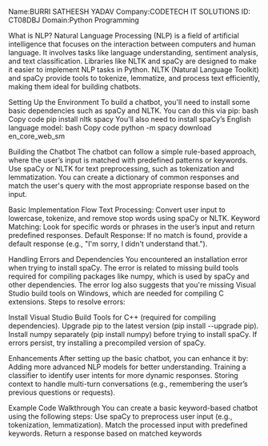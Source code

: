 Name:BURRI SATHEESH YADAV
 Company:CODETECH IT SOLUTIONS 
 ID: CT08DBJ
 Domain:Python Programming

What is NLP? Natural Language Processing (NLP) is a field of artificial intelligence that focuses on the interaction between computers and human language. It involves tasks like language understanding, sentiment analysis, and text classification.
Libraries like NLTK and spaCy are designed to make it easier to implement NLP tasks in Python. NLTK (Natural Language Toolkit) and spaCy provide tools to tokenize, lemmatize, and process text efficiently, making them ideal for building chatbots.

Setting Up the Environment To build a chatbot, you'll need to install some basic dependencies such as spaCy and NLTK. You can do this via pip: bash Copy code pip install nltk spacy You'll also need to install spaCy’s English language model: bash Copy code python -m spacy download en_core_web_sm

Building the Chatbot The chatbot can follow a simple rule-based approach, where the user’s input is matched with predefined patterns or keywords. Use spaCy or NLTK for text preprocessing, such as tokenization and lemmatization. You can create a dictionary of common responses and match the user's query with the most appropriate response based on the input.

Basic Implementation Flow Text Processing: Convert user input to lowercase, tokenize, and remove stop words using spaCy or NLTK. Keyword Matching: Look for specific words or phrases in the user’s input and return predefined responses. Default Response: If no match is found, provide a default response (e.g., "I'm sorry, I didn't understand that.").

Handling Errors and Dependencies You encountered an installation error when trying to install spaCy. The error is related to missing build tools required for compiling packages like numpy, which is used by spaCy and other dependencies. The error log also suggests that you're missing Visual Studio build tools on Windows, which are needed for compiling C extensions. Steps to resolve errors:

Install Visual Studio Build Tools for C++ (required for compiling dependencies). Upgrade pip to the latest version (pip install --upgrade pip). Install numpy separately (pip install numpy) before trying to install spaCy. If errors persist, try installing a precompiled version of spaCy.

Enhancements After setting up the basic chatbot, you can enhance it by: Adding more advanced NLP models for better understanding. Training a classifier to identify user intents for more dynamic responses. Storing context to handle multi-turn conversations (e.g., remembering the user’s previous questions or requests).

Example Code Walkthrough You can create a basic keyword-based chatbot using the following steps: Use spaCy to preprocess user input (e.g., tokenization, lemmatization). Match the processed input with predefined keywords. Return a response based on matched keywords
